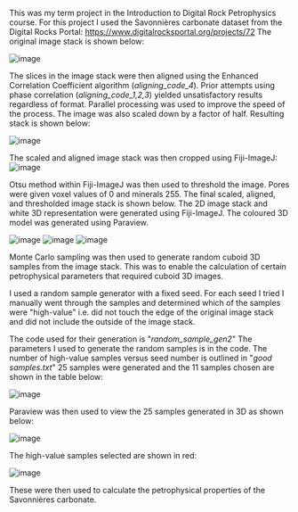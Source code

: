 This was my term project in the Introduction to Digital Rock Petrophysics course.
For this project I used the Savonnières carbonate dataset from the Digital Rocks Portal:
https://www.digitalrocksportal.org/projects/72
The original image stack is shown below:

![image](https://github.com/user-attachments/assets/7174f098-4a48-4f7d-833a-198e552773f3)

The slices in the image stack were then aligned using the Enhanced Correlation Coefficient algorithm (_aligning_code_4_). 
Prior attempts using phase correlation (_aligning_code_1,2,3_) yielded unsatisfactory results regardless of format.
Parallel processing was used to improve the speed of the process.
The image was also scaled down by a factor of half.
Resulting stack is shown below:

![image](https://github.com/user-attachments/assets/30b41282-fd97-4da5-9664-9a75a005b67a)

The scaled and aligned image stack was then cropped using Fiji-ImageJ:
![image](https://github.com/user-attachments/assets/2e06af59-b987-49d1-92e8-5d32e36aa430)

Otsu method within Fiji-ImageJ was then used to threshold the image. Pores were given voxel values of 0 and minerals 255.
The final scaled, aligned, and thresholded image stack is shown below. 
The 2D image stack and white 3D representation were generated using Fiji-ImageJ. 
The coloured 3D model was generated using Paraview.

![image](https://github.com/user-attachments/assets/8c016561-35e1-49a5-b25d-5e4d9e1f2236)
![image](https://github.com/user-attachments/assets/f7159a1e-259e-4662-b97a-57ea9f6bd939)
![image](https://github.com/user-attachments/assets/1e0bbbac-9990-4a20-a09c-92d38a10005a)

Monte Carlo sampling was then used to generate random cuboid 3D samples from the image stack.
This was to enable the calculation of certain petrophysical parameters that required cuboid 3D images.

I used a random sample generator with a fixed seed.
For each seed I tried I manually went through the samples and determined which of the samples were
"high-value" i.e. did not touch the edge of the original image stack and did not include the 
outside of the image stack.

The code used for their generation is "_random_sample_gen2_"
The parameters I used to generate the random samples is in the code.
The number of high-value samples versus seed number is outlined in "_good samples.txt_"
25 samples were generated and the 11 samples chosen are shown in the table below:

![image](https://github.com/user-attachments/assets/4edc8c17-afb6-4a1b-974d-e2e052b0c16c)

Paraview was then used to view the 25 samples generated in 3D as shown below:

![image](https://github.com/user-attachments/assets/a9e7a156-a1a3-436b-861c-f80f2c6fc1cc)

The high-value samples selected are shown in red:

![image](https://github.com/user-attachments/assets/c9fe1701-81a5-492e-9117-998eb9ddc9b4)

These were then used to calculate the petrophysical properties of the Savonnières carbonate.
